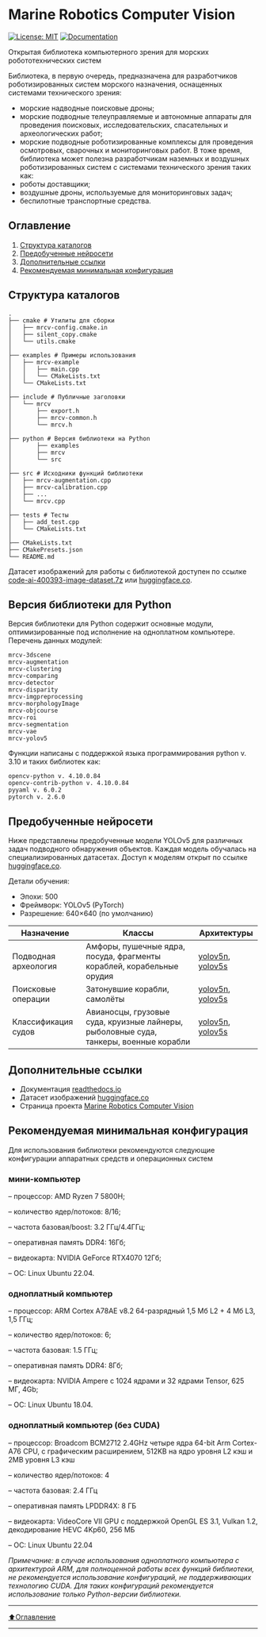 # Marine Robotics Computer Vision
[![License: MIT](https://img.shields.io/badge/License-MIT-yellow.svg)](https://opensource.org/licenses/MIT) [![Documentation](https://img.shields.io/badge/docs-readthedocs-blue)](https://marine-robotics-computer-vision.readthedocs.io)

Открытая библиотека компьютерного зрения для морских робототехнических систем

Библиотека, в первую очередь, предназначена для разработчиков роботизированных систем морского назначения, оснащенных системами технического зрения:
- морские надводные поисковые дроны;
- морские подводные телеуправляемые и автономные аппараты для проведения поисковых, исследовательских, спасательных и археологических работ;
- морские подводные роботизированные комплексы для проведения осмотровых, сварочных и мониторинговых работ.
В тоже время, библиотека может полезна разработчикам наземных и воздушных роботизированных систем с системами технического зрения таких как:
- роботы доставщики;
- воздушные дроны, используемые для мониторинговых задач;
- беспилотные транспортные средства.

## Оглавление
1. [Структура каталогов](#Структура-каталогов)
2. [Предобученные нейросети](#Предобученные-нейросети)
3. [Дополнительные ссылки](#Дополнительные-ссылки)
4. [Рекомендуемая минимальная конфигурация](#Рекомендуемая-минимальная-конфигурация)

## Структура каталогов

```
.
├── cmake # Утилиты для сборки
│   ├── mrcv-config.cmake.in
│   ├── silent_copy.cmake
│   └── utils.cmake
│
├── examples # Примеры использования
│   ├── mrcv-example
│   │	├── main.cpp
│   │	└── CMakeLists.txt
│   └── CMakeLists.txt
│
├── include # Публичные заголовки
│   └── mrcv
│   	├── export.h
│   	├── mrcv-common.h
│   	└── mrcv.h
│
├── python # Версия библиотеки на Python
│		├── examples
│		├── mrcv
│		└── src
│
├── src # Исходники функций библиотеки
│	├── mrcv-augmentation.cpp
│	├── mrcv-calibration.cpp
│	├── ...
│	└── mrcv.cpp
│
├── tests # Тесты
│	├── add_test.cpp
│	└── CMakeLists.txt
│
├── CMakeLists.txt
├── CMakePresets.json
└── README.md
```

Датасет изображений для работы с библиотекой доступен по ссылке [code-ai-400393-image-dataset.7z](https://disk.yandex.ru/d/TxReQ9J6PAo9Nw) или [huggingface.co](https://huggingface.co/datasets/saigon-89/code-ai-400393).
## Версия библиотеки для Python
Версия библиотеки для Python содержит основные модули, оптимизированные под исполнение на одноплатном компьютере. 
Перечень данных модулей:
```
mrcv-3dscene
mrcv-augmentation	   
mrcv-clustering		   
mrcv-comparing	 
mrcv-detector		     
mrcv-disparity		   	 
mrcv-imgpreprocessing
mrcv-morphologyImage
mrcv-objcourse
mrcv-roi		  
mrcv-segmentation	   	     
mrcv-vae 		        
mrcv-yolov5		        
```
Функции написаны с поддержкой языка программирования python v. 3.10 и таких библиотек как:
```
opencv-python v. 4.10.0.84
opencv-contrib-python v. 4.10.0.84
pyyaml v. 6.0.2
pytorch v. 2.6.0
```		        
## Предобученные нейросети
Ниже представлены предобученные модели YOLOv5 для различных задач подводного обнаружения объектов. Каждая модель обучалась на специализированных датасетах.
Доступ к моделям открыт по ссылке [huggingface.co](https://huggingface.co/saigon-89/code-ai-400393).

Детали обучения:
- Эпохи: 500
- Фреймворк: YOLOv5 (PyTorch)
- Разрешение: 640×640 (по умолчанию)

| Назначение | Классы | Архитектуры |
|------------|--------|-------------|
| Подводная археология | Амфоры, пушечные ядра, посуда, фрагменты кораблей, корабельные орудия                 | [yolov5n](https://disk.yandex.ru/d/v7zyKX-ggxNm-g), [yolov5s](https://disk.yandex.ru/d/B1xEyi3OhfJIcw) |
| Поисковые операции   | Затонувшие корабли, самолёты                                                          | [yolov5n](https://disk.yandex.ru/d/QYB4u4gkHHIWoQ), [yolov5s](https://disk.yandex.ru/d/qLuCnBADkr1WUw) |
| Классификация судов  | Авианосцы, грузовые суда, круизные лайнеры, рыболовные суда, танкеры, военные корабли | [yolov5n](https://disk.yandex.ru/d/BvOk5oChQ67Vnw), [yolov5s](https://disk.yandex.ru/d/cqkz5-npK2RQaA) |

## Дополнительные ссылки
- Документация [readthedocs.io](https://marine-robotics-computer-vision.readthedocs.io)
- Датасет изображений [huggingface.co](https://huggingface.co/saigon-89/code-ai-400393)
- Страница проекта [Marine Robotics Computer Vision](https://vasoftlab.ru/mrcv/)

## Рекомендуемая минимальная конфигурация
Для использования библиотеки рекомендуются следующие конфигурации аппаратных средств и операционных систем


### мини-компьютер

– процессор: AMD Ryzen 7 5800H;

– количество ядер/потоков: 8/16;

– частота базовая/boost: 3.2 ГГц/4.4ГГц;

– оперативная память DDR4: 16Гб;

– видеокарта: NVIDIA GeForce RTX4070 12Гб;

– ОС: Linux Ubuntu 22.04.


### одноплатный компьютер

– процессор: ARM Cortex A78AE v8.2 64-разрядный 1,5 Мб L2 + 4 Мб L3, 1,5 ГГц;

– количество ядер/потоков: 6;

– частота базовая: 1.5 ГГц;

– оперативная память DDR4: 8Гб;

– видеокарта: NVIDIA Ampere с 1024 ядрами и 32 ядрами Tensor, 625 МГ, 4Gb;

– ОС: Linux Ubuntu 18.04.

### одноплатный компьютер (без CUDA)
– процессор: Broadcom BCM2712 2.4GHz четыре ядра 64-bit Arm Cortex-A76 CPU, с графическим расширением, 512KB на ядро уровня L2 кэш и 2MB уровня L3 кэш

– количество ядер/потоков: 4

– частота базовая: 2.4 ГГц

– оперативная память LPDDR4X: 8 ГБ

– видеокарта: VideoCore VII GPU с поддержкой OpenGL ES 3.1, Vulkan 1.2, декодирование HEVC 4Kp60, 256 МБ

– ОС: Linux Ubuntu 22.04

_Примечание: в случае использования одноплатного компьютера с архитектурой ARM, для полноценной работы всех функций библиотеки, не рекомендуется использование конфигураций, не поддерживающих технологию CUDA. Для таких конфигураций рекомендуется использование только Python-версии библиотеки._

____
[:arrow_up:Оглавление](#Оглавление)
____
